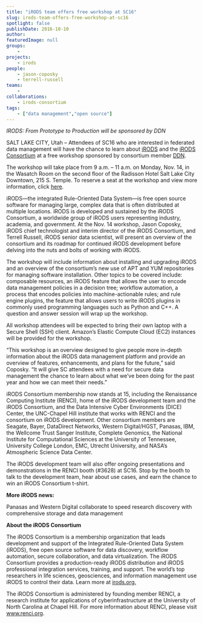 ```yaml
---
title: "iRODS team offers free workshop at SC16"
slug: irods-team-offers-free-workshop-at-sc16
spotlight: false
publishDate: 2016-10-10
author: 
featuredImage: null
groups:
    - 
projects:
    - irods
people:
    - jason-coposky
    - terrell-russell
teams: 
    - 
collaborations:
    - irods-consortium
tags:
    - ["data management","open source"]
---
```

<em>IRODS: From Prototype to Production will be sponsored by DDN</em>

SALT LAKE CITY, Utah – Attendees of SC16 who are interested in federated data management will have the chance to learn about <a href="http://www.irods.org/" target="_blank">iRODS</a> and the <a href="http://irods.org/consortium/" target="_blank">iRODS Consortium</a> at a free workshop sponsored by consortium member <a href="http://www.ddn.com/products/" target="_blank">DDN</a>.<span id="more-15579"></span>

The workshop will take place from 9 a.m. – 11 a.m. on Monday, Nov. 14, in the Wasatch Room on the second floor of the Radisson Hotel Salt Lake City Downtown, 215 S. Temple. To reserve a seat at the workshop and view more information, click <a href="http://irods.org/sc16/" target="_blank">here</a>.

<!--more-->

iRODS—the integrated Rule-Oriented Data System—is free open source software for managing large, complex data that is often distributed at multiple locations. iRODS is developed and sustained by the iRODS Consortium, a worldwide group of iRODS users representing industry, academia, and government. At the Nov. 14 workshop, Jason Coposky, iRODS chief technologist and interim director of the iRODS Consortium, and Terrell Russell, iRODS senior data scientist, will present an overview of the consortium and its roadmap for continued iRODS development before delving into the nuts and bolts of working with iRODS.

The workshop will include information about installing and upgrading iRODS and an overview of the consortium’s new use of APT and YUM repositories for managing software installation. Other topics to be covered include: composable resources, an iRODS feature that allows the user to encode data management policies in a decision tree; workflow automation, a process that encodes policies into machine-actionable rules; and rule engine plugins, the feature that allows users to write iRODS plugins in commonly used programming languages such as Python and C++. A question and answer session will wrap up the workshop.

All workshop attendees will be expected to bring their own laptop with a Secure Shell (SSH) client. Amazon’s Elastic Compute Cloud (EC2) instances will be provided for the workshop.

“This workshop is an overview designed to give people more in-depth information about the iRODS data management platform and provide an overview of features, enhancements, and plans for the future,” said Coposky. “It will give SC attendees with a need for secure data management the chance to learn about what we’ve been doing for the past year and how we can meet their needs.”

iRODS Consortium membership now stands at 15, including the Renaissance Computing Institute (RENCI), home of the iRODS development team and the iRODS Consortium, and the Data Intensive Cyber Environments (DICE) Center, the UNC-Chapel Hill institute that works with RENCI and the consortium on iRODS development. Other consortium members are Seagate, Bayer, DataDirect Networks, Western Digital/HGST, Panasas, IBM, the Wellcome Trust Sanger Institute, Complete Genomics, the National Institute for Computational Sciences at the University of Tennessee, University College London, EMC, Utrecht University, and NASA’s Atmospheric Science Data Center.

The iRODS development team will also offer ongoing presentations and demonstrations in the RENCI booth (#3628) at SC16. Stop by the booth to talk to the development team, hear about use cases, and earn the chance to win an iRODS Consortium t-shirt.

<strong>More iRODS news:</strong>

Panasas and Western Digital collaborate to speed research discovery with comprehensive storage and data management

<strong>About the iRODS Consortium</strong>

The iRODS Consortium is a membership organization that leads development and support of the Integrated Rule-Oriented Data System (iRODS), free open source software for data discovery, workflow automation, secure collaboration, and data virtualization. The iRODS Consortium provides a production-ready iRODS distribution and iRODS professional integration services, training, and support. The world’s top researchers in life sciences, geosciences, and information management use iRODS to control their data. Learn more at <a href="http://irods.org/" target="_blank">irods.org.</a>

The iRODS Consortium is administered by founding member RENCI, a research institute for applications of cyberinfrastructure at the University of North Carolina at Chapel Hill. For more information about RENCI, please visit <a href="http://www.renci.org/" target="_blank">www.renci.org</a>.
